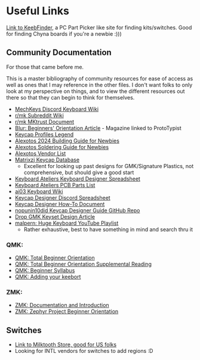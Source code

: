 # Useful Links

[Link to KeebFinder](https://keeb-finder.com/), a PC Part Picker like site for finding kits/switches. Good for finding Chyna boards if you're a newbie :)))

## Community Documentation

For those that came before me.

This is a master bibliography of community resources for ease of access as well as ones that I may reference in the other files. I don't want folks to only look at my perspective on things, and to view the different resources out there so that they can begin to think for themselves.

- [MechKeys Discord Keyboard Wiki](https://wiki.keyboard.gay/)
- [r/mk Subreddit Wiki](https://www.reddit.com/r/MechanicalKeyboards/wiki/index/)
- [r/mk MKtrust Document](https://mktrust.org/)
- [Blur: Beginners' Orientation Article](https://thekeysource.co.uk/how-to-buy-and-build-a-custom-keyboard/) - Magazine linked to ProtoTypist
- [Keycap Profiles Legend](https://www.keycaps.info/)
- [Alexotos 2024 Building Guide for Newbies](https://www.alexotos.com/how-to-build-a-mechanical-keyboard/)
- [Alexotos Soldering Guide for Newbies](https://www.alexotos.com/how-to-solder-a-keyboard-the-basics/)
- [Alexotos Vendor List](https://www.alexotos.com/keyboard-vendor-list/)
- [Matrixzj Keycap Database](https://matrixzj.github.io/)
  - Excellent for looking up past designs for GMK/Signature Plastics, not comprehensive, but should give a good start
- [Keyboard Ateliers Keyboard Designer Spreadsheet](https://docs.google.com/spreadsheets/d/1K0jNUZzxTTMkgzo043dxc4vBEOrxNa8jVf4VHk-B27U/edit?usp=sharing)
- [Keyboard Ateliers PCB Parts List](https://docs.google.com/spreadsheets/d/1FEfasm151h9J8HyOO7WjrpiG1_9aaA0eOk8LSM8W4AA/edit?usp=sharing)
- [ai03 Keyboard Wiki](https://wiki.ai03.com/)
- [Keycap Designer Discord Spreadsheet](https://docs.google.com/spreadsheets/d/1tuEo6a7a7Xo_tc_rDtJlTlPOIL8HA-SfARZtdP6GLvU/edit#gid=823595088)
- [Keycap Designer How-To Document](https://docs.google.com/document/d/1jjQghqjGP6BasZt4i0zTmK4p-gN_3IRhIAm2-CPE0kE/edit?usp=sharing?)
- [nopunin10did Keycap Designer Guide GitHub Repo](https://github.com/nopunin10did/keycap-designers-guide)
- [Drop GMK Keyset Design Article](https://drop.com/talk/121295/how-to-design-a-gmk-keycap-set-an-introduction)
- [malpern: Huge Keyboard YouTube Playlist](https://youtube.com/playlist?list=PLZDXCYiIjJ8miXavC9HSURfkSWOjU4O1j&si=JDkGHNPHc7uXR66t)
  - Rather exhaustive, best to have something in mind and search thru it

### QMK:

- [QMK: Total Beginner Orientation](https://docs.qmk.fm/newbs)
- [QMK: Total Beginner Orientation Supplemental Reading](https://docs.qmk.fm/newbs_learn_more_resources)
- [QMK: Beginner Syllabus](https://docs.qmk.fm/syllabus)
- [QMK: Adding your keebort](https://docs.qmk.fm/porting_your_keyboard_to_qmk)

### ZMK:

- [ZMK: Documentation and Introduction](https://zmk.dev/docs)
- [ZMK: Zephyr Project Beginner Orientation](https://docs.zephyrproject.org/latest/develop/getting_started/index.html)

## Switches

- [Link to Milktooth Store, good for US folks](https://milktooth.nu/)
- Looking for INTL vendors for switches to add regions :D
